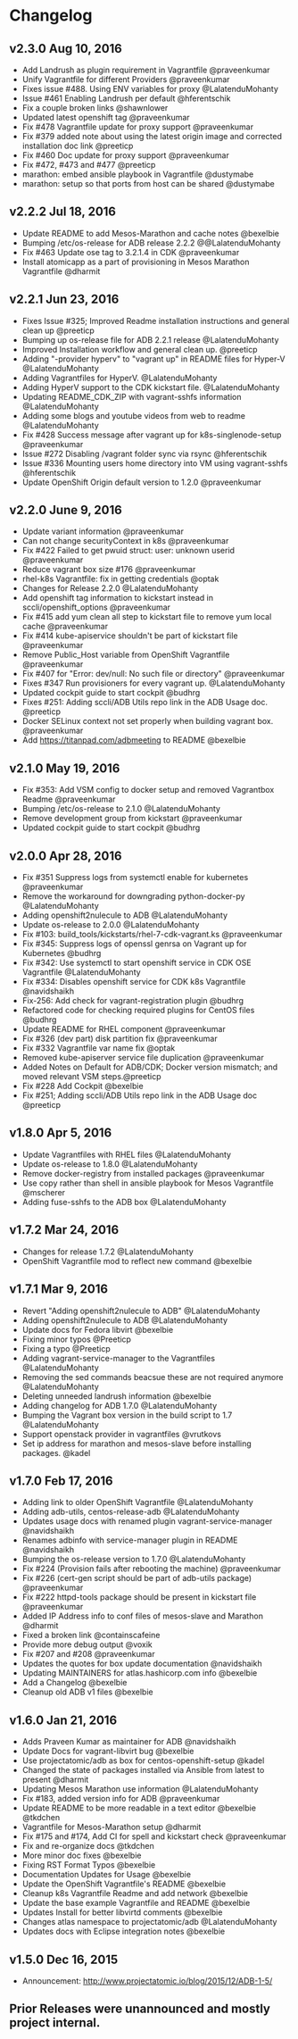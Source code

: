 # Changelog

## v2.3.0 Aug 10, 2016
- Add Landrush as plugin requirement in Vagrantfile @praveenkumar
- Unify Vagrantfile for different Providers @praveenkumar
- Fixes issue #488. Using ENV variables for proxy @LalatenduMohanty
- Issue #461 Enabling Landrush per default @hferentschik
- Fix a couple broken links @shawnlower
- Updated latest openshift tag @praveenkumar
- Fix #478 Vagrantfile update for proxy support @praveenkumar
- Fix #379 added note about using the latest origin image and corrected installation doc link @preeticp
- Fix #460 Doc update for proxy support @praveenkumar
- Fix #472, #473 and #477 @preeticp
- marathon: embed ansible playbook in Vagrantfile @dustymabe
- marathon: setup so that ports from host can be shared @dustymabe

## v2.2.2 Jul 18, 2016
- Update README to add Mesos-Marathon and cache notes @bexelbie
- Bumping /etc/os-release for ADB release 2.2.2 @@LalatenduMohanty
- Fix #463 Update ose tag to 3.2.1.4 in CDK @praveenkumar
- Install atomicapp as a part of provisioning in Mesos Marathon Vagrantfile @dharmit

## v2.2.1 Jun 23, 2016
- Fixes Issue #325; Improved Readme installation instructions and general clean up @preeticp
- Bumping up os-release file for ADB 2.2.1 release @LalatenduMohanty
- Improved Installation workflow and general clean up. @preeticp
- Adding "-provider hyperv" to "vagrant up" in README files for Hyper-V @LalatenduMohanty
- Adding Vagrantfiles for HyperV. @LalatenduMohanty
- Adding HyperV support to the CDK kickstart file. @LalatenduMohanty
- Updating README_CDK_ZIP with vagrant-sshfs information @LalatenduMohanty
- Adding some blogs and youtube videos from web to readme @LalatenduMohanty
- Fix #428 Success message after vagrant up for k8s-singlenode-setup  @praveenkumar
- Issue #272 Disabling /vagrant folder sync via rsync @hferentschik
- Issue #336 Mounting users home directory into VM using vagrant-sshfs @hferentschik
- Update OpenShift Origin default version to 1.2.0  @praveenkumar

## v2.2.0 June 9, 2016
- Update variant information @praveenkumar
- Can not change securityContext in k8s @praveenkumar
- Fix #422 Failed to get pwuid struct: user: unknown userid @praveenkumar
- Reduce vagrant box size #176 @praveenkumar
- rhel-k8s Vagrantfile: fix in getting credentials @optak
- Changes for Release 2.2.0 @LalatenduMohanty
- Add openshift tag information to kickstart instead in sccli/openshift_options @praveenkumar
- Fix #415 add yum clean all step to kickstart file to remove yum local cache @praveenkumar
- Fix #414 kube-apiservice shouldn't be part of kickstart file @praveenkumar
- Remove Public_Host variable from OpenShift Vagrantfile @praveenkumar
- Fix #407 for "Error: dev/null: No such file or directory" @praveenkumar
- Fixes #347 Run provisioners for every vagrant up. @LalatenduMohanty
- Updated cockpit guide to start cockpit @budhrg
- Fixes #251: Adding sccli/ADB Utils repo link in the ADB Usage doc. @preeticp
- Docker SELinux context not set properly when building vagrant box.  @praveenkumar
- Add https://titanpad.com/adbmeeting to README @bexelbie

## v2.1.0 May 19, 2016
- Fix #353: Add VSM config to docker setup and removed Vagrantbox Readme @praveenkumar
- Bumping /etc/os-release to 2.1.0 @LalatenduMohanty
- Remove development group from kickstart @praveenkumar
- Updated cockpit guide to start cockpit @budhrg

## v2.0.0 Apr 28, 2016
- Fix #351 Suppress logs from systemctl enable for kubernetes @praveenkumar
- Remove the workaround for downgrading python-docker-py @LalatenduMohanty
- Adding openshift2nulecule to ADB @LalatenduMohanty
- Update os-release to 2.0.0 @LalatenduMohanty
- Fix #103: build_tools/kickstarts/rhel-7-cdk-vagrant.ks @praveenkumar
- Fix #345: Suppress logs of openssl genrsa on Vagrant up for Kubernetes @budhrg
- Fix #342: Use systemctl to start openshift service in CDK OSE Vagrantfile @LalatenduMohanty
- Fix #334: Disables openshift service for CDK k8s Vagrantfile @navidshaikh
- Fix-256: Add check for vagrant-registration plugin @budhrg
- Refactored code for checking required plugins for CentOS files @budhrg
- Update README for RHEL component @praveenkumar
- Fix #326 (dev part) disk partition fix @praveenkumar
- Fix #332 Vagrantfile var name fix @optak
- Removed kube-apiserver service file duplication @praveenkumar
- Added Notes on Default for ADB/CDK; Docker version mismatch; and moved relevant VSM steps.@preeticp
- Fix #228 Add Cockpit @bexelbie
- Fix #251; Adding sccli/ADB Utils repo link in the ADB Usage doc @preeticp

## v1.8.0 Apr 5, 2016
- Update Vagrantfiles with RHEL files @LalatenduMohanty
- Update os-release to 1.8.0 @LalatenduMohanty
- Remove docker-registry from installed packages @praveenkumar
- Use copy rather than shell in ansible playbook for Mesos Vagrantfile @mscherer
- Adding fuse-sshfs to the ADB box @LalatenduMohanty

## v1.7.2 Mar 24, 2016
- Changes for release 1.7.2 @LalatenduMohanty
- OpenShift Vagrantfile mod to reflect new command @bexelbie

## v1.7.1 Mar 9, 2016
- Revert "Adding openshift2nulecule to ADB" @LalatenduMohanty
- Adding openshift2nulecule to ADB @LalatenduMohanty
- Update docs for Fedora libvirt @bexelbie
- Fixing minor typos @Preeticp
- Fixing a typo @Preeticp
- Adding vagrant-service-manager to the Vagrantfiles @LalatenduMohanty
- Removing the sed commands beacsue these are not required anymore @LalatenduMohanty
- Deleting unneeded landrush information @bexelbie
- Adding changelog for ADB 1.7.0 @LalatenduMohanty
- Bumping the Vagrant box version in the build script to 1.7 @LalatenduMohanty
- Support openstack provider in vagrantfiles @vrutkovs
- Set ip address for marathon and mesos-slave before installing packages. @kadel

## v1.7.0 Feb 17, 2016

- Adding link to older OpenShift Vagrantfile   @LalatenduMohanty
- Adding adb-utils, centos-release-adb    @LalatenduMohanty
- Updates usage docs with renamed plugin vagrant-service-manager   @navidshaikh
- Renames adbinfo with service-manager plugin in README    @navidshaikh
- Bumping the os-release version to 1.7.0  @LalatenduMohanty
- Fix #224 (Provision fails after rebooting the machine)  @praveenkumar
- Fix #226 (cert-gen script should be part of adb-utils package)  @praveenkumar
- Fix #222 httpd-tools package should be present in kickstart file  @praveenkumar
- Added IP Address info to conf files of mesos-slave and Marathon @dharmit
- Fixed a broken link   @containscafeine
- Provide more debug output  @voxik
- Fix #207 and #208    @praveenkumar
- Updates the quotes for box update documentation  @navidshaikh
- Updating MAINTAINERS for atlas.hashicorp.com info   @bexelbie
- Add a Changelog   @bexelbie
- Cleanup old ADB v1 files   @bexelbie

## v1.6.0 Jan 21, 2016


- Adds Praveen Kumar as maintainer for ADB @navidshaikh
- Update Docs for vagrant-libvirt bug @bexelbie
- Use projectatomic/adb as box for centos-openshift-setup @kadel
- Changed the state of packages installed via Ansible from latest to present @dharmit
- Updating Mesos Marathon use information @LalatenduMohanty
- Fix #183, added version info for ADB @praveenkumar
- Update README to be more readable in a text editor @bexelbie @tkdchen
- Vagrantfile for Mesos-Marathon setup @dharmit
- Fix #175 and #174, Add CI for spell and kickstart check @praveenkumar
- Fix and re-organize docs @tkdchen
- More minor doc fixes @bexelbie
- Fixing RST Format Typos @bexelbie
- Documentation Updates for Usage @bexelbie
- Update the OpenShift Vagrantfile's README @bexelbie
- Cleanup k8s Vagrantfile Readme and add network @bexelbie
- Update the base example Vagrantfile and README @bexelbie
- Updates Install for better libvirtd comments @bexelbie
- Changes atlas namespace to projectatomic/adb @LalatenduMohanty
- Updates docs with Eclipse integration notes @bexelbie

## v1.5.0 Dec 16, 2015

- Announcement: http://www.projectatomic.io/blog/2015/12/ADB-1-5/

## Prior Releases were unannounced and mostly project internal.
